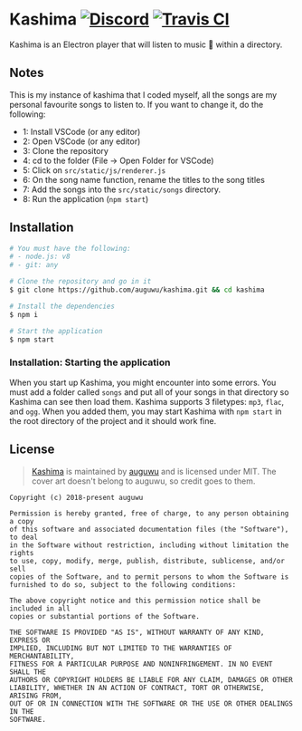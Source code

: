# Kashima [![Discord](https://discordapp.com/api/guilds/382725233695522816/embed.png)](https://discord.gg/7TtMP2n) [![Travis CI](https://travis-ci.org/auguwu/kashima.svg?branch=master)](https://travis-ci.org/auguwu/kashima)
Kashima is an Electron player that will listen to music :musical_note: within a directory.


## Notes
This is my instance of kashima that I coded myself, all the songs are my personal favourite songs to listen to. If you want to change it, do the following:

- 1: Install VSCode (or any editor)
- 2: Open VSCode (or any editor)
- 3: Clone the repository
- 4: cd to the folder (File -> Open Folder for VSCode)
- 5: Click on `src/static/js/renderer.js`
- 6: On the song name function, rename the titles to the song titles
- 7: Add the songs into the `src/static/songs` directory.
- 8: Run the application (`npm start`)

## Installation
```sh
# You must have the following:
# - node.js: v8
# - git: any

# Clone the repository and go in it
$ git clone https://github.com/auguwu/kashima.git && cd kashima

# Install the dependencies
$ npm i

# Start the application
$ npm start
```

### Installation: Starting the application
When you start up Kashima, you might encounter into some errors. You must add a folder called `songs` and put all of your songs in that directory so Kashima can see then load them. Kashima supports 3 filetypes: `mp3`, `flac`, and `ogg`. When you added them, you may start Kashima with `npm start` in the root directory of the project and it should work fine.

## License
> [Kashima](https://github.com/auguwu/kashima) is maintained by [auguwu](https://augu.me) and is licensed under MIT. The cover art doesn't belong to auguwu, so credit goes to them.

```
Copyright (c) 2018-present auguwu

Permission is hereby granted, free of charge, to any person obtaining a copy
of this software and associated documentation files (the "Software"), to deal
in the Software without restriction, including without limitation the rights
to use, copy, modify, merge, publish, distribute, sublicense, and/or sell
copies of the Software, and to permit persons to whom the Software is
furnished to do so, subject to the following conditions:

The above copyright notice and this permission notice shall be included in all
copies or substantial portions of the Software.

THE SOFTWARE IS PROVIDED "AS IS", WITHOUT WARRANTY OF ANY KIND, EXPRESS OR
IMPLIED, INCLUDING BUT NOT LIMITED TO THE WARRANTIES OF MERCHANTABILITY,
FITNESS FOR A PARTICULAR PURPOSE AND NONINFRINGEMENT. IN NO EVENT SHALL THE
AUTHORS OR COPYRIGHT HOLDERS BE LIABLE FOR ANY CLAIM, DAMAGES OR OTHER
LIABILITY, WHETHER IN AN ACTION OF CONTRACT, TORT OR OTHERWISE, ARISING FROM,
OUT OF OR IN CONNECTION WITH THE SOFTWARE OR THE USE OR OTHER DEALINGS IN THE
SOFTWARE.
```